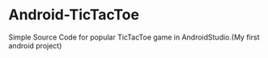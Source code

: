 # Android-TicTacToe
Simple Source Code for popular TicTacToe game in AndroidStudio.(My first android project)

